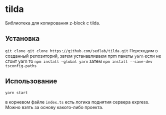 # tilda

Библиотека для копирования z-block с tilda.

## Установка

`git clone git clone https://github.com/sedlab/tilda.git`
Переходим в созданный репозиторий, затем устанавливаем npm пакеты
`yarn`
если не стоит yarn то
`npm install —global yarn`
затем
`npm install --save-dev tsconfig-paths`

## Использование

```js
yarn start
```

в корневом файле `index.ts` есть логика поднятия сервера express. Можно взять за основу какого-либо проекта.
